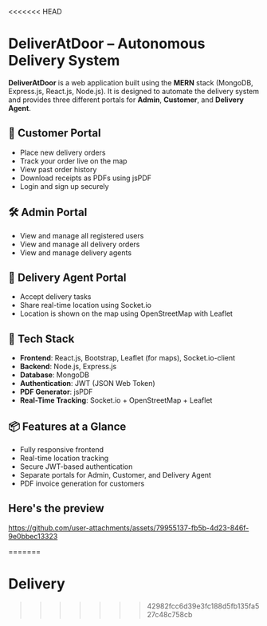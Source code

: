 <<<<<<< HEAD
# DeliverAtDoor – Autonomous Delivery System

**DeliverAtDoor** is a web application built using the **MERN** stack (MongoDB, Express.js, React.js, Node.js). It is designed to automate the delivery system and provides three different portals for **Admin**, **Customer**, and **Delivery Agent**.

## 🚪 Customer Portal

- Place new delivery orders  
- Track your order live on the map  
- View past order history  
- Download receipts as PDFs using jsPDF  
- Login and sign up securely  

## 🛠️ Admin Portal

- View and manage all registered users  
- View and manage all delivery orders  
- View and manage delivery agents  


## 🚴 Delivery Agent Portal

- Accept delivery tasks  
- Share real-time location using Socket.io  
- Location is shown on the map using OpenStreetMap with Leaflet  

## 🧰 Tech Stack

- **Frontend**: React.js, Bootstrap, Leaflet (for maps), Socket.io-client  
- **Backend**: Node.js, Express.js  
- **Database**: MongoDB  
- **Authentication**: JWT (JSON Web Token)  
- **PDF Generator**: jsPDF  
- **Real-Time Tracking**: Socket.io + OpenStreetMap + Leaflet  


## 📦 Features at a Glance

- Fully responsive frontend  
- Real-time location tracking  
- Secure JWT-based authentication  
- Separate portals for Admin, Customer, and Delivery Agent  
- PDF invoice generation for customers
  
## Here's the preview

https://github.com/user-attachments/assets/79955137-fb5b-4d23-846f-9e0bbec13323



=======
# Delivery
>>>>>>> 42982fcc6d39e3fc188d5fb135fa527c48c758cb
